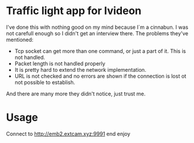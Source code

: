 # Traffic light app for Ivideon

I've done this with nothing good on my mind because I`m a cinnabun. I was not carefull enough so I didn't get an interview there.
The problems they've mentioned:
- Tcp socket can get more than one command, or just a part of it. This is not handled.
- Packet length is not handled properly
- It is pretty hard to extend the network implementation.
- URL is not checked and no errors are shown if the connection is lost ot not possible to establish.

And there are many more they didn't notice, just trust me.

# Usage
Connect to http://emb2.extcam.xyz:9991 end enjoy
